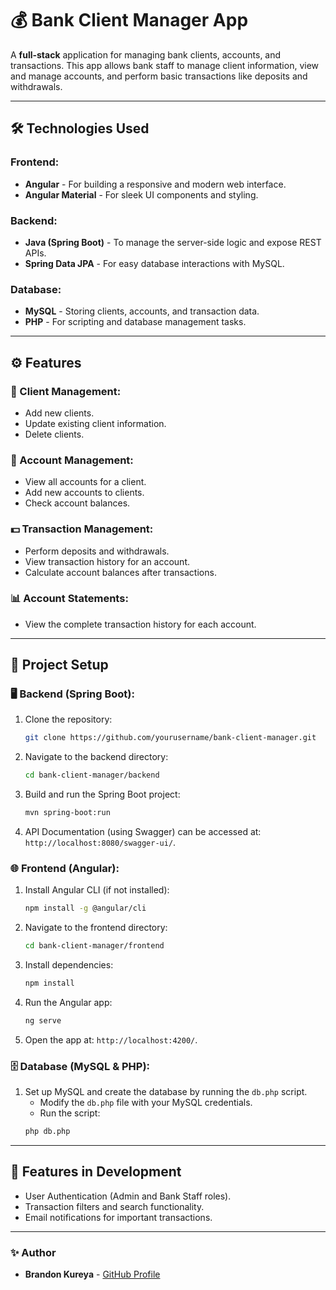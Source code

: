 # 💰 Bank Client Manager App

A **full-stack** application for managing bank clients, accounts, and transactions. This app allows bank staff to manage client information, view and manage accounts, and perform basic transactions like deposits and withdrawals.

---

## 🛠️ Technologies Used

### Frontend:
- **Angular** - For building a responsive and modern web interface.
- **Angular Material** - For sleek UI components and styling.
  
### Backend:
- **Java (Spring Boot)** - To manage the server-side logic and expose REST APIs.
- **Spring Data JPA** - For easy database interactions with MySQL.
  
### Database:
- **MySQL** - Storing clients, accounts, and transaction data.
- **PHP** - For scripting and database management tasks.

---

## ⚙️ Features

### 🌟 Client Management:
- Add new clients.
- Update existing client information.
- Delete clients.

### 🏦 Account Management:
- View all accounts for a client.
- Add new accounts to clients.
- Check account balances.

### 💵 Transaction Management:
- Perform deposits and withdrawals.
- View transaction history for an account.
- Calculate account balances after transactions.

### 📊 Account Statements:
- View the complete transaction history for each account.

---

## 🎯 Project Setup

### 🖥️ Backend (Spring Boot):
1. Clone the repository:
    ```bash
    git clone https://github.com/yourusername/bank-client-manager.git
    ```
2. Navigate to the backend directory:
    ```bash
    cd bank-client-manager/backend
    ```
3. Build and run the Spring Boot project:
    ```bash
    mvn spring-boot:run
    ```
4. API Documentation (using Swagger) can be accessed at: `http://localhost:8080/swagger-ui/`.

### 🌐 Frontend (Angular):
1. Install Angular CLI (if not installed):
    ```bash
    npm install -g @angular/cli
    ```
2. Navigate to the frontend directory:
    ```bash
    cd bank-client-manager/frontend
    ```
3. Install dependencies:
    ```bash
    npm install
    ```
4. Run the Angular app:
    ```bash
    ng serve
    ```
5. Open the app at: `http://localhost:4200/`.

### 🗄️ Database (MySQL & PHP):
1. Set up MySQL and create the database by running the `db.php` script.
    - Modify the `db.php` file with your MySQL credentials.
    - Run the script:
    ```bash
    php db.php
    ```

---

## 🚀 Features in Development
- User Authentication (Admin and Bank Staff roles).
- Transaction filters and search functionality.
- Email notifications for important transactions.

---




### ✨ Author

- **Brandon Kureya** - [GitHub Profile](https://github.com/tadiekvx)
